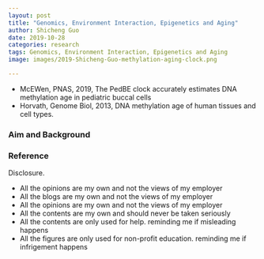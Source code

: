 ```yaml
---
layout: post
title: "Genomics, Environment Interaction, Epigenetics and Aging"
author: Shicheng Guo
date: 2019-10-28
categories: research
tags: Genomics, Environment Interaction, Epigenetics and Aging
image: images/2019-Shicheng-Guo-methylation-aging-clock.png	

---
```


* McEWen, PNAS, 2019, The PedBE clock accurately estimates DNA methylation age in pediatric buccal cells
* Horvath, Genome Biol, 2013, DNA methylation age of human tissues and cell types.

###  Aim and Background


###  Reference


Disclosure.
* All the opinions are my own and not the views of my employer
* All the blogs are my own and not the views of my employer
* All the opinions are my own and not the views of my employer
* All the contents are my own and should never be taken seriously
* All the contents are only used for help. reminding me if misleading happens
* All the figures are only used for non-profit education. reminding me if infrigement happens
